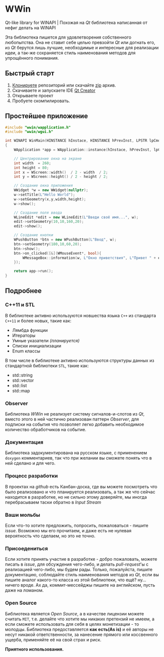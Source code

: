 # WWin
Qt-like library for WINAPI | Похожая на *Qt* библиотека написанная от нефиг делать на WINAPI

Эта библиотека пишется для удовлетворения собственного любопытства.
Она не ставит себе целью превзойти *Qt* или догнать его,
из *Qt* берутся лишь лучшие, необходимые и интересные для реализации идеи,
а так-же сохраняется стиль наименования методов для упрощённого понимания.

## Быстрый старт
1. [Клонируете](https://github.com/TheCodingArt/WWin.git) репозиторий или скачайте [zip](https://github.com/TheCodingArt/WWin/archive/master.zip) архив.
2. Скачиваете и запускаете IDE [Qt Creator](https://www.qt.io/download-open-source/#section-2)
3. Открываете проект
4. Пробуете скомпилировать.

## Простейшее приложение
```c++
#include "wwin/wapplication.h"
#include "wwin/wgui.h"

int WINAPI WinMain(HINSTANCE hInstace, HINSTANCE hPrevInst, LPSTR lpCmdString, int nCmdShow)
{
    WApplication *app = WApplication::instance(hInstace, hPrevInst, lpCmdString, nCmdShow);

	// Центрирование окна на экране
	int width  = 260;
	int height = 80;
	int x = WScreen::width()  / 2 - width  / 2;
	int y = WScreen::height() / 2 - height / 2;

	// Создание окна приложения
	WWidget *w = new WWidget(nullptr);
	w->setTitle(L"Hello World");
	w->setGeometry(x,y,width,height);
	w->show();

	// Создание поля ввода
	WLineEdit *edit = new WLineEdit(L"Введи своё имя...", w);
	edit->setGeometry(10,10,160,20);
	edit->show();

	// Создание кнопки
	WPushButton *btn = new WPushButton(L"Ввод", w);
	btn->setGeometry(180,10,60,20);
	btn->show();
	btn->on_clicked([&](WMouseEvent*, bool){
		WMessageBox::information(w, L"Окно приветствия", L"Привет " + edit->value() );
	});

    return app->run();
}

```

## Подробнее

### C++11 и STL
В библиотеке активно используются новшества языка `C++` из стандарта `C++11` и более новых, такие как:
- Лямбда функции
- Итераторы
- Умные указатели *(планируется)*
- Списки инициализации
- Enum классы

В том числе в библиотеке активно используются структуры данных из стандартной библиотеки `STL`, такие как:
- std::string
- std::vector
- std::list
- std::map

### Observer
Библиотека *WWin* не реализует систему сигналов-и-слотов из *Qt*,
вместо этого в ней частично реализован паттерн *Observer*, для подписки на события
что позволяет легко добавить необходимое количество обработчиков на событие.

### Документация
Библиотека задокументирована на русском языке, с применением `doxygen` комментариев,
так что при желании вы сможете понять что в ней сделано и для чего.

### Процесс разработки
В проектах на *github* есть Канбан-доска, где вы можете посмотреть что было реализовано
и что планируется реализовать, а так же что сейчас находится в разработке, но не сильно
этому доверяйте, мы иногда перебрасываем таски обратно в *Input Stream*

### Ваши мольбы
Если что-то хотите предложить, попросить, пожаловаться - пишите *issue*.
Возможно мы его прочитаем, и даже есть не нулевая вероятность что сделаем, но это не точно.

### Присоедениться
Если хотите принять участие в разработке - добро пожаловать, можете писать в *issue*,
для обсуждения чего-либо, и делать *pull-request*'ы с реализацией чего-либо, мы будем рады.
Только, пожалуйста, пишите документацию, соблюдайте стиль наименования методов из *Qt*, если
вы пишите аналог какого-то класса из этой библиотеки, что ещё? ну... ничего вроде.
Ах да, коммит-мессейджы пишите на английском, пусть даже на ломаном.

### Open Source
Библиотека является *Open Source*, а в качестве лицензии можете считать `MIT`, т.е. делайте что хотите
мы никаких претензий не имеем, а если сможете использовать для себя в целях монетизации - то молодцы.
Библиотека предоставляется **как есть(As is)** и её авторы не несут никакой ответственности,
за нанесение прямого или коссвенного ущерба, применяйте её на свой страх и риск.

**Приятного использования.**
